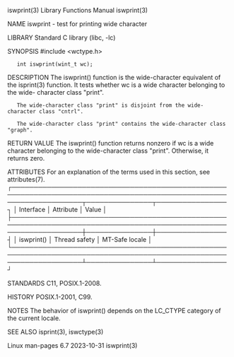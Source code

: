 iswprint(3)							   Library Functions Manual							   iswprint(3)

NAME
       iswprint - test for printing wide character

LIBRARY
       Standard C library (libc, -lc)

SYNOPSIS
       #include <wctype.h>

       int iswprint(wint_t wc);

DESCRIPTION
       The  iswprint()	function  is the wide-character equivalent of the isprint(3) function.	It tests whether wc is a wide character belonging to the wide-
       character class "print".

       The wide-character class "print" is disjoint from the wide-character class "cntrl".

       The wide-character class "print" contains the wide-character class "graph".

RETURN VALUE
       The iswprint() function returns nonzero if wc is a wide character belonging to the wide-character class "print".	 Otherwise, it returns zero.

ATTRIBUTES
       For an explanation of the terms used in this section, see attributes(7).
       ┌────────────────────────────────────────────────────────────────────────────────────────────────────────────────────┬───────────────┬────────────────┐
       │ Interface													    │ Attribute	    │ Value	     │
       ├────────────────────────────────────────────────────────────────────────────────────────────────────────────────────┼───────────────┼────────────────┤
       │ iswprint()													    │ Thread safety │ MT-Safe locale │
       └────────────────────────────────────────────────────────────────────────────────────────────────────────────────────┴───────────────┴────────────────┘

STANDARDS
       C11, POSIX.1-2008.

HISTORY
       POSIX.1-2001, C99.

NOTES
       The behavior of iswprint() depends on the LC_CTYPE category of the current locale.

SEE ALSO
       isprint(3), iswctype(3)

Linux man-pages 6.7							  2023-10-31								   iswprint(3)
